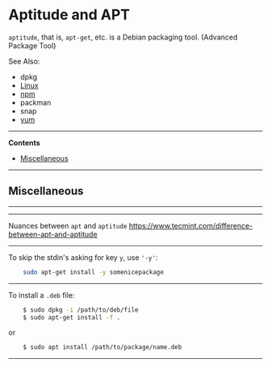 # Aptitude and APT

`aptitude`, that is, `apt-get`, etc. is a Debian packaging tool.
(Advanced Package Tool)

See Also:

 - dpkg 
 - [Linux](Linux.md)
 - [npm](Npm.md)
 - packman
 - snap
 - [yum](Yum.md)

---

**Contents**

- [Miscellaneous](Aptitude.md#miscellaneous)

---

## Miscellaneous

---

---

Nuances between `apt` and `aptitude`
https://www.tecmint.com/difference-between-apt-and-aptitude

---

To skip the stdin's asking for key `y`, use `'-y'`:

```bash
    sudo apt-get install -y somenicepackage
```

---

To install a `.deb` file:
    
```bash
    $ sudo dpkg -i /path/to/deb/file
    $ sudo apt-get install -f .
```

or

```bash
    $ sudo apt install /path/to/package/name.deb
```

---
